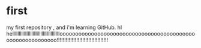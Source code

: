 # first
my first repository , and i'm learning GitHub.
hI
helllllllllllllllllllllllllllllllllllllooooooooooooooooooooooooooooooooooooooooooooooooooooooooooo!!!!!!!!!!!!!!!!!!!!!!!!!!!!!!!!!!
